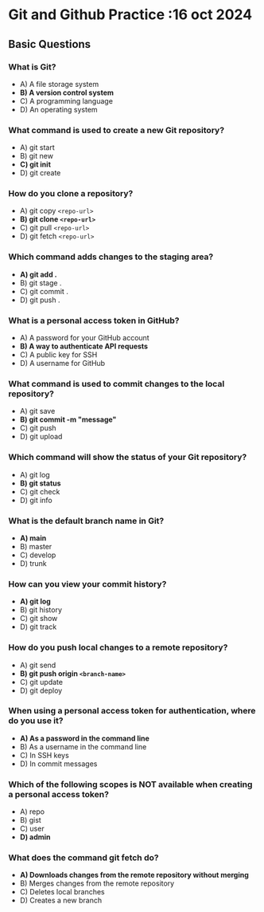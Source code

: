 # Git and Github Practice :16 oct 2024

## Basic Questions

### What is Git?

- A) A file storage system
- **B) A version control system** <!-- Correct Answer -->
- C) A programming language
- D) An operating system

### What command is used to create a new Git repository?

- A) git start
- B) git new
- **C) git init** <!-- Correct Answer -->
- D) git create

### How do you clone a repository?

- A) git copy `<repo-url>`
- **B) git clone `<repo-url>`** <!-- Correct Answer -->
- C) git pull `<repo-url>`
- D) git fetch `<repo-url>`

### Which command adds changes to the staging area?

- **A) git add .** <!-- Correct Answer -->
- B) git stage .
- C) git commit .
- D) git push .

### What is a personal access token in GitHub?

- A) A password for your GitHub account
- **B) A way to authenticate API requests** <!-- Correct Answer -->
- C) A public key for SSH
- D) A username for GitHub

### What command is used to commit changes to the local repository?

- A) git save
- **B) git commit -m "message"** <!-- Correct Answer -->
- C) git push
- D) git upload

### Which command will show the status of your Git repository?

- A) git log
- **B) git status** <!-- Correct Answer -->
- C) git check
- D) git info

### What is the default branch name in Git?

- **A) main** <!-- Correct Answer -->
- B) master
- C) develop
- D) trunk

### How can you view your commit history?

- **A) git log** <!-- Correct Answer -->
- B) git history
- C) git show
- D) git track

### How do you push local changes to a remote repository?

- A) git send
- **B) git push origin `<branch-name>`** <!-- Correct Answer -->
- C) git update
- D) git deploy

### When using a personal access token for authentication, where do you use it?

- **A) As a password in the command line** <!-- Correct Answer -->
- B) As a username in the command line
- C) In SSH keys
- D) In commit messages

### Which of the following scopes is NOT available when creating a personal access token?

- A) repo
- B) gist
- C) user
- **D) admin** <!-- Correct Answer -->

### What does the command git fetch do?

- **A) Downloads changes from the remote repository without merging** <!-- Correct Answer -->
- B) Merges changes from the remote repository
- C) Deletes local branches
- D) Creates a new branch
